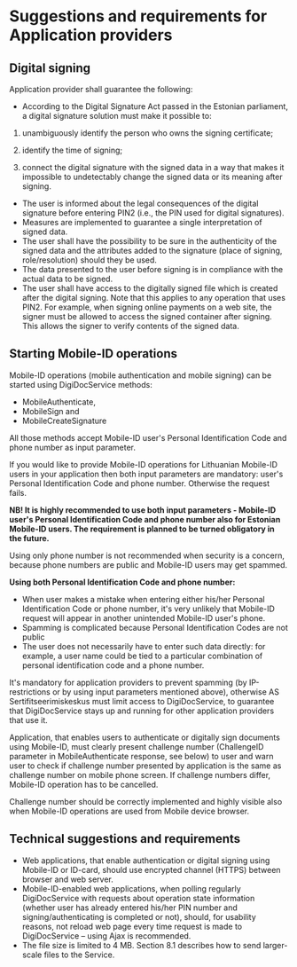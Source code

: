 # Suggestions and requirements for Application providers

## Digital signing

Application provider shall guarantee the following:

- According to the Digital Signature Act passed in the Estonian parliament, a digital signature solution must make it possible to:
1) unambiguously identify the person who owns the signing certificate;

2) identify the time of signing;

3) connect the digital signature with the signed data in a way that makes it impossible to undetectably change the signed data or its meaning after signing.

- The user is informed about the legal consequences of the digital signature before entering PIN2 (i.e., the PIN used for digital signatures).
- Measures are implemented to guarantee a single interpretation of signed data.
- The user shall have the possibility to be sure in the authenticity of the signed data and the attributes added to the signature (place of signing, role/resolution) should they be used.
- The data presented to the user before signing is in compliance with the actual data to be signed.
- The user shall have access to the digitally signed file which is created after the digital signing. Note that this applies to any operation that uses PIN2.  For example, when signing online payments on a web site, the signer must be allowed to access the signed container after signing. This allows the signer to verify contents of the signed data.

## Starting Mobile-ID operations

Mobile-ID operations (mobile authentication and mobile signing) can be started using DigiDocService methods:

* MobileAuthenticate,
* MobileSign and
* MobileCreateSignature 

All those methods accept Mobile-ID user's Personal Identification Code and phone number as input parameter.

If you would like to provide Mobile-ID operations for Lithuanian Mobile-ID users in your application then both input parameters are mandatory: user's Personal Identification Code and phone number. Otherwise the request fails.

**NB! It is highly recommended to use both input parameters - Mobile-ID user's Personal Identification Code and phone number also for Estonian Mobile-ID users. The requirement is planned to be turned obligatory in the future.**

Using only phone number is not recommended when security is a concern, because phone numbers are public and Mobile-ID users may get spammed.

**Using both Personal Identification Code and phone number:**

* When user makes a mistake when entering either his/her Personal Identification Code or phone number, it's very unlikely that Mobile-ID request will appear in another unintended Mobile-ID user's phone.
* Spamming is complicated because Personal Identification Codes are not public
* The user does not necessarily have to enter such data directly: for example, a user name could be tied to a particular combination of personal identification code and a phone number.

It's mandatory for application providers to prevent spamming (by IP-restrictions or by using input parameters mentioned above), otherwise AS Sertifitseerimiskeskus must limit access to DigiDocService, to guarantee that DigiDocService stays up and running for other application providers that use it.

Application, that enables users to authenticate or digitally sign documents using Mobile-ID, must clearly present challenge number (ChallengeID parameter in MobileAuthenticate response, see below) to user and warn user to check if challenge number presented by application is the same as challenge number on mobile phone screen. If challenge numbers differ, Mobile-ID operation has to be cancelled.

Challenge number should be correctly implemented and highly visible also when Mobile-ID operations are used from Mobile device browser.

## Technical suggestions and requirements

- Web applications, that enable authentication or digital signing using Mobile-ID or ID-card, should use encrypted channel (HTTPS) between browser and web server.
- Mobile-ID-enabled web applications, when polling regularly DigiDocService with requests about operation state information (whether user has already entered his/her PIN number and signing/authenticating is completed or not), should, for usability reasons, not reload web page every time request is made to DigiDocService – using Ajax is recommended.
- The file size is limited to 4 MB. Section 8.1 describes how to send larger-scale files to the Service.


